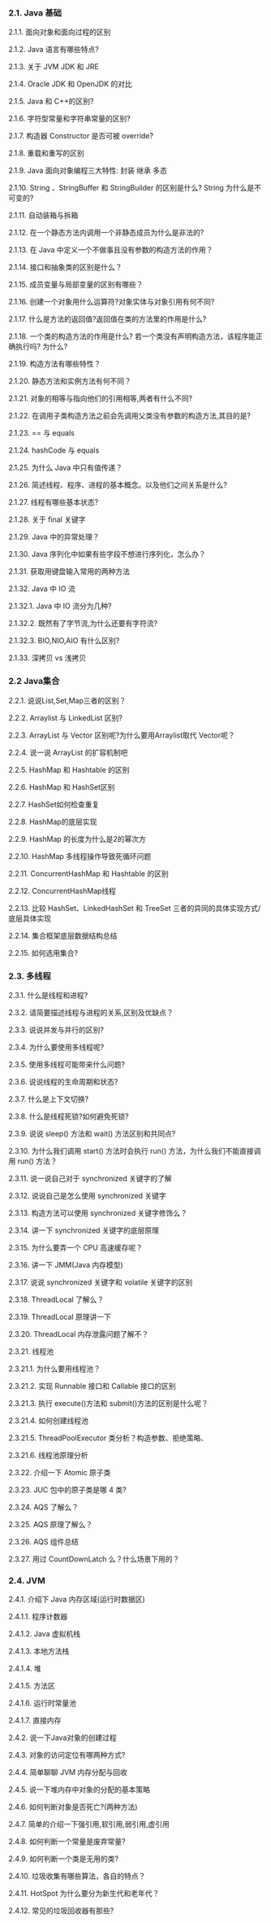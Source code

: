 ### 2.1. Java 基础 

2.1.1. ⾯向对象和⾯向过程的区别

2.1.2. Java 语⾔有哪些特点?

2.1.3. 关于 JVM JDK 和 JRE

2.1.4. Oracle JDK 和 OpenJDK 的对⽐

2.1.5. Java 和 C++的区别?

2.1.6. 字符型常量和字符串常量的区别?

2.1.7. 构造器 Constructor 是否可被 override?

2.1.8. 重载和重写的区别

2.1.9. Java ⾯向对象编程三⼤特性: 封装 继承 多态

2.1.10. String 、StringBuffer 和 StringBuilder 的区别是什么? String 为什么是不可变的?

2.1.11. ⾃动装箱与拆箱

2.1.12. 在⼀个静态⽅法内调⽤⼀个⾮静态成员为什么是⾮法的?

2.1.13. 在 Java 中定义⼀个不做事且没有参数的构造⽅法的作⽤？

2.1.14. 接⼝和抽象类的区别是什么？

2.1.15. 成员变量与局部变量的区别有哪些？

2.1.16. 创建⼀个对象⽤什么运算符?对象实体与对象引⽤有何不同?

2.1.17. 什么是⽅法的返回值?返回值在类的⽅法⾥的作⽤是什么?

2.1.18. ⼀个类的构造⽅法的作⽤是什么? 若⼀个类没有声明构造⽅法，该程序能正确执⾏吗? 为什么?

2.1.19. 构造⽅法有哪些特性？

2.1.20. 静态⽅法和实例⽅法有何不同？

2.1.21. 对象的相等与指向他们的引⽤相等,两者有什么不同?

2.1.22. 在调⽤⼦类构造⽅法之前会先调⽤⽗类没有参数的构造⽅法,其⽬的是?

2.1.23. == 与 equals

2.1.24. hashCode 与 equals

2.1.25. 为什么 Java 中只有值传递？

2.1.26. 简述线程、程序、进程的基本概念。以及他们之间关系是什么?

2.1.27. 线程有哪些基本状态?

2.1.28. 关于 final 关键字

2.1.29. Java 中的异常处理？

2.1.30. Java 序列化中如果有些字段不想进⾏序列化，怎么办？

2.1.31. 获取⽤键盘输⼊常⽤的两种⽅法

2.1.32. Java 中 IO 流

2.1.32.1. Java 中 IO 流分为⼏种?

2.1.32.2. 既然有了字节流,为什么还要有字符流?

2.1.32.3. BIO,NIO,AIO 有什么区别?

2.1.33. 深拷⻉ vs 浅拷⻉

### 2.2 Java集合

2.2.1. 说说List,Set,Map三者的区别？

2.2.2. Arraylist 与 LinkedList 区别?

2.2.3. ArrayList 与 Vector 区别呢?为什么要⽤Arraylist取代
Vector呢？

2.2.4. 说⼀说 ArrayList 的扩容机制吧

2.2.5. HashMap 和 Hashtable 的区别

2.2.6. HashMap 和 HashSet区别

2.2.7. HashSet如何检查重复

2.2.8. HashMap的底层实现

2.2.9. HashMap 的⻓度为什么是2的幂次⽅

2.2.10. HashMap 多线程操作导致死循环问题

2.2.11. ConcurrentHashMap 和 Hashtable 的区别

2.2.12. ConcurrentHashMap线程

2.2.13. ⽐较 HashSet、LinkedHashSet 和 TreeSet 三者的异同的具体实现⽅式/底层具体实现

2.2.14. 集合框架底层数据结构总结

2.2.15. 如何选⽤集合?

### 2.3. 多线程

2.3.1. 什么是线程和进程?

2.3.2. 请简要描述线程与进程的关系,区别及优缺点？

2.3.3. 说说并发与并⾏的区别?

2.3.4. 为什么要使⽤多线程呢?

2.3.5. 使⽤多线程可能带来什么问题?

2.3.6. 说说线程的⽣命周期和状态?

2.3.7. 什么是上下⽂切换?

2.3.8. 什么是线程死锁?如何避免死锁?

2.3.9. 说说 sleep() ⽅法和 wait() ⽅法区别和共同点?

2.3.10. 为什么我们调⽤ start() ⽅法时会执⾏ run() ⽅法，为什么我们不能直接调⽤ run() ⽅法？

2.3.11. 说⼀说⾃⼰对于 synchronized 关键字的了解

2.3.12. 说说⾃⼰是怎么使⽤ synchronized 关键字

2.3.13. 构造⽅法可以使⽤ synchronized 关键字修饰么？

2.3.14. 讲⼀下 synchronized 关键字的底层原理

2.3.15. 为什么要弄⼀个 CPU ⾼速缓存呢？

2.3.16. 讲⼀下 JMM(Java 内存模型)

2.3.17. 说说 synchronized 关键字和 volatile 关键字的区别

2.3.18. ThreadLocal 了解么？

2.3.19. ThreadLocal 原理讲⼀下

2.3.20. ThreadLocal 内存泄露问题了解不？

2.3.21. 线程池

2.3.21.1. 为什么要⽤线程池？

2.3.21.2. 实现 Runnable 接⼝和 Callable 接⼝的区别

2.3.21.3. 执⾏ execute()⽅法和 submit()⽅法的区别是什么呢？

2.3.21.4. 如何创建线程池

2.3.21.5. ThreadPoolExecutor 类分析？构造参数、拒绝策略、

2.3.21.6. 线程池原理分析

2.3.22. 介绍⼀下 Atomic 原⼦类

2.3.23. JUC 包中的原⼦类是哪 4 类?

2.3.24. AQS 了解么？

2.3.25. AQS 原理了解么？

2.3.26. AQS 组件总结

2.3.27. ⽤过 CountDownLatch 么？什么场景下⽤的？

### 2.4. JVM

2.4.1. 介绍下 Java 内存区域(运⾏时数据区)

2.4.1.1. 程序计数器

2.4.1.2. Java 虚拟机栈

2.4.1.3. 本地⽅法栈

2.4.1.4. 堆

2.4.1.5. ⽅法区

2.4.1.6. 运⾏时常量池

2.4.1.7. 直接内存

2.4.2. 说⼀下Java对象的创建过程

2.4.3. 对象的访问定位有哪两种⽅式?

2.4.4. 简单聊聊 JVM 内存分配与回收

2.4.5. 说⼀下堆内存中对象的分配的基本策略

2.4.6. 如何判断对象是否死亡?(两种⽅法)

2.4.7. 简单的介绍⼀下强引⽤,软引⽤,弱引⽤,虚引⽤

2.4.8. 如何判断⼀个常量是废弃常量?

2.4.9. 如何判断⼀个类是⽆⽤的类?

2.4.10. 垃圾收集有哪些算法，各⾃的特点？

2.4.11. HotSpot 为什么要分为新⽣代和⽼年代？

2.4.12. 常⻅的垃圾回收器有那些?

